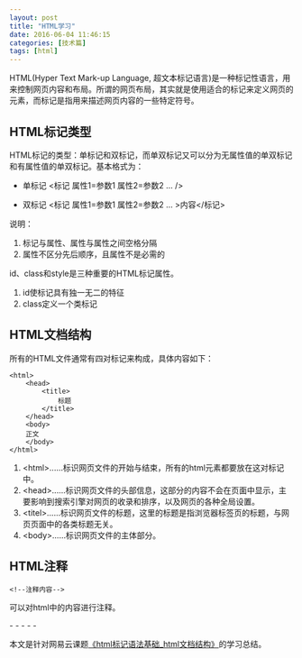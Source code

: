 ```yaml
---
layout: post
title: "HTML学习"
date: 2016-06-04 11:46:15
categories: [技术篇]
tags: [html]
---
```

HTML(Hyper Text Mark-up Language, 超文本标记语言)是一种标记性语言，用来控制网页内容和布局。所谓的网页布局，其实就是使用适合的标记来定义网页的元素，而标记是指用来描述网页内容的一些特定符号。
 
## HTML标记类型
HTML标记的类型：单标记和双标记，而单双标记又可以分为无属性值的单双标记和有属性值的单双标记。基本格式为：

* 单标记
<标记 属性1=参数1 属性2=参数2 … /> 

* 双标记
<标记 属性1=参数1 属性2=参数2 … >内容</标记> 

说明：

1. 标记与属性、属性与属性之间空格分隔
2. 属性不区分先后顺序，且属性不是必需的

id、class和style是三种重要的HTML标记属性。
1. id使标记具有独一无二的特征
2. class定义一个类标记

## HTML文档结构
所有的HTML文件通常有四对标记来构成，具体内容如下：

```
<html>
	<head>
		<title>
			标题
		</title>
	</head>
	<body>
	正文
	</body>
</html>
```

1. \<html>......</html>标识网页文件的开始与结束，所有的html元素都要放在这对标记中。
2. \<head>......</head>标识网页文件的头部信息，这部分的内容不会在页面中显示，主要影响到搜索引擎对网页的收录和排序，以及网页的各种全局设置。
3. \<titel>......</title>标识网页文件的标题，这里的标题是指浏览器标签页的标题，与网页页面中的各类标题无关。
4. \<body>......</body>标识网页文件的主体部分。

## HTML注释
```
<!--注释内容-->
```
<!-- -->可以对html中的内容进行注释。

\- - - - -

本文是针对网易云课题[《html标记语法基础_html文档结构》](http://study.163.com/course/courseLearn.htm?courseId=215009#/learn/video?lessonId=310094&courseId=215009)的学习总结。
